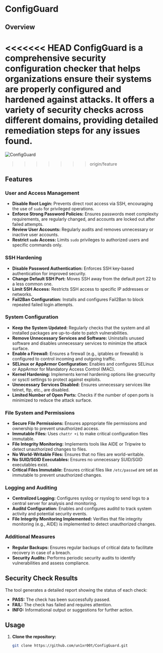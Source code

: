 # ConfigGuard

## Overview

<<<<<<< HEAD
**ConfigGuard** is a comprehensive security configuration checker that helps organizations ensure their systems are properly configured and hardened against attacks. It offers a variety of security checks across different domains, providing detailed remediation steps for any issues found.
=======
![ConfigGuard](https://github.com/user-attachments/assets/e3941746-1937-4f0a-af5c-c49c2dbdeb4a)

>>>>>>> origin/feature

## Features

### User and Access Management

- **Disable Root Login:** Prevents direct root access via SSH, encouraging the use of `sudo` for privileged operations.
- **Enforce Strong Password Policies:** Ensures passwords meet complexity requirements, are regularly changed, and accounts are locked out after failed attempts.
- **Review User Accounts:** Regularly audits and removes unnecessary or inactive user accounts.
- **Restrict `sudo` Access:** Limits `sudo` privileges to authorized users and specific commands only.

### SSH Hardening

- **Disable Password Authentication:** Enforces SSH key-based authentication for improved security.
- **Change Default SSH Port:** Moves SSH away from the default port 22 to a less common one.
- **Limit SSH Access:** Restricts SSH access to specific IP addresses or networks.
- **Fail2Ban Configuration:** Installs and configures Fail2Ban to block repeated failed login attempts.

### System Configuration

- **Keep the System Updated:** Regularly checks that the system and all installed packages are up-to-date to patch vulnerabilities.
- **Remove Unnecessary Services and Software:** Uninstalls unused software and disables unnecessary services to minimize the attack surface.
- **Enable a Firewall:** Ensures a firewall (e.g., iptables or firewalld) is configured to control incoming and outgoing traffic.
- **SELinux or AppArmor Configuration:** Enables and configures SELinux or AppArmor for Mandatory Access Control (MAC).
- **Kernel Hardening:** Implements kernel hardening options like grsecurity or sysctl settings to protect against exploits.
- **Unnecessary Services Disabled:** Ensures unnecessary services like telnet, ftp, etc., are disabled.
- **Limited Number of Open Ports:** Checks if the number of open ports is minimized to reduce the attack surface.

### File System and Permissions

- **Secure File Permissions:** Ensures appropriate file permissions and ownership to prevent unauthorized access.
- **Immutable Files:** Uses `chattr +i` to make critical configuration files immutable.
- **File Integrity Monitoring:** Implements tools like AIDE or Tripwire to detect unauthorized changes to files.
- **No World-Writable Files:** Ensures that no files are world-writable.
- **No SUID/SGID Executables:** Ensures no unnecessary SUID/SGID executables exist.
- **Critical Files Immutable:** Ensures critical files like `/etc/passwd` are set as immutable to prevent unauthorized changes.

### Logging and Auditing

- **Centralized Logging:** Configures syslog or rsyslog to send logs to a central server for analysis and monitoring.
- **Auditd Configuration:** Enables and configures auditd to track system activity and potential security events.
- **File Integrity Monitoring Implemented:** Verifies that file integrity monitoring (e.g., AIDE) is implemented to detect unauthorized changes.

### Additional Measures

- **Regular Backups:** Ensures regular backups of critical data to facilitate recovery in case of a breach.
- **Security Audits:** Performs periodic security audits to identify vulnerabilities and assess compliance.

## Security Check Results

The tool generates a detailed report showing the status of each check:

- **PASS:** The check has been successfully passed.
- **FAIL:** The check has failed and requires attention.
- **INFO:** Informational output or suggestions for further action.

## Usage

1. **Clone the repository:**
   ```bash
   git clone https://github.com/un1xr00t/ConfigGuard.git
